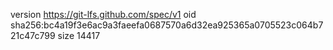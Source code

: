 version https://git-lfs.github.com/spec/v1
oid sha256:bc4a19f3e6ac9a3faeefa0687570a6d32ea925365a0705523c064b721c47c799
size 14417
